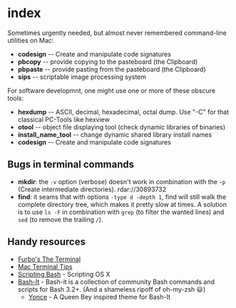 index
=====

Sometimes urgently needed, but almost never remembered command-line utilities on Mac:

- **codesign** -- Create and manipulate code signatures
- **pbcopy** -- provide copying to the pasteboard (the Clipboard)
- **pbpaste** -- provide pasting from the pasteboard (the Clipboard)
- **sips** -- scriptable image processing system

For software developmnt, one might use one or more of these obscure tools:

- **hexdump** -- ASCII, decimal, hexadecimal, octal dump. Use "-C" for that classical PC-Tools like hexview
- **otool** -- object file displaying tool (check dynamic libraries of binaries)
- **install_name_tool** -- change dynamic shared library install names
- **codesign** -- Create and manipulate code signatures


Bugs in terminal commands
-------------------------

* __mkdir__: the `-v` option (verbose) doesn't work in combination with the `-p` (Create intermediate directories). rdar://30893732
* __find__: it seams that with options `-type d -depth 1`, find will still walk the complete directory tree, which makes it pretty slow at times. A solution is to use `ls -F` in combination with `grep` (to filter the wanted lines) and `sed` (to remove the trailing `/`).


Handy resources
---------------

* [Furbo's The Terminal](http://furbo.org/2014/09/03/the-terminal/)
* [Mac Terminal Tips](https://mjtsai.com/blog/2016/09/26/mac-terminal-tips/)
* [Scripting Bash](https://scriptingosx.com/bash/)  - Scripting OS X
* [Bash-It](https://github.com/Bash-it/bash-it) - Bash-it is a collection of community Bash commands and scripts for Bash 3.2+. (And a shameless ripoff of oh-my-zsh 😃)
  - [Yonce](https://yoncetheme.com) - A Queen Bey inspired theme for Bash-It


